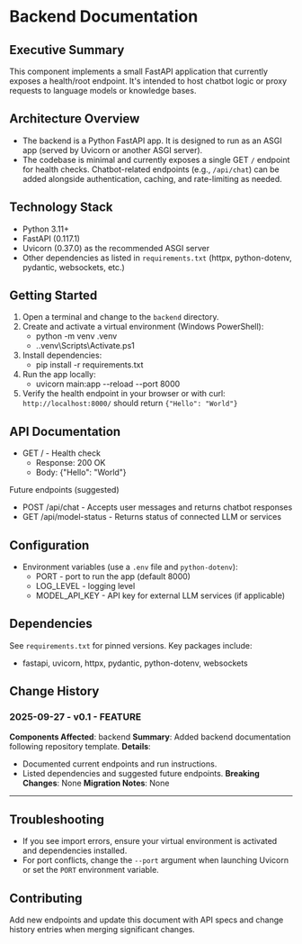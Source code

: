 # Backend Documentation

## Executive Summary

This component implements a small FastAPI application that currently exposes a health/root endpoint. It's intended to host chatbot logic or proxy requests to language models or knowledge bases.

## Architecture Overview

- The backend is a Python FastAPI app. It is designed to run as an ASGI app (served by Uvicorn or another ASGI server).
- The codebase is minimal and currently exposes a single GET `/` endpoint for health checks. Chatbot-related endpoints (e.g., `/api/chat`) can be added alongside authentication, caching, and rate-limiting as needed.

## Technology Stack

- Python 3.11+
- FastAPI (0.117.1)
- Uvicorn (0.37.0) as the recommended ASGI server
- Other dependencies as listed in `requirements.txt` (httpx, python-dotenv, pydantic, websockets, etc.)

## Getting Started

1. Open a terminal and change to the `backend` directory.
2. Create and activate a virtual environment (Windows PowerShell):
   - python -m venv .venv
   - .\.venv\Scripts\Activate.ps1
3. Install dependencies:
   - pip install -r requirements.txt
4. Run the app locally:
   - uvicorn main:app --reload --port 8000
5. Verify the health endpoint in your browser or with curl: `http://localhost:8000/` should return `{"Hello": "World"}`

## API Documentation

- GET / - Health check
  - Response: 200 OK
  - Body: {"Hello": "World"}

Future endpoints (suggested)

- POST /api/chat - Accepts user messages and returns chatbot responses
- GET /api/model-status - Returns status of connected LLM or services

## Configuration

- Environment variables (use a `.env` file and `python-dotenv`):
  - PORT - port to run the app (default 8000)
  - LOG_LEVEL - logging level
  - MODEL_API_KEY - API key for external LLM services (if applicable)

## Dependencies

See `requirements.txt` for pinned versions. Key packages include:

- fastapi, uvicorn, httpx, pydantic, python-dotenv, websockets

## Change History

### 2025-09-27 - v0.1 - FEATURE

**Components Affected**: backend
**Summary**: Added backend documentation following repository template.
**Details**:

- Documented current endpoints and run instructions.
- Listed dependencies and suggested future endpoints.
  **Breaking Changes**: None
  **Migration Notes**: None

---

## Troubleshooting

- If you see import errors, ensure your virtual environment is activated and dependencies installed.
- For port conflicts, change the `--port` argument when launching Uvicorn or set the `PORT` environment variable.

## Contributing

Add new endpoints and update this document with API specs and change history entries when merging significant changes.
